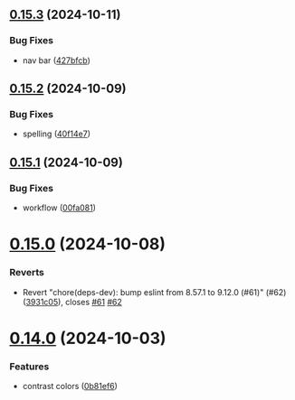 ## [0.15.3](https://github.com/Bashamega/TrendTrack/compare/v0.15.2...v0.15.3) (2024-10-11)


### Bug Fixes

* nav bar ([427bfcb](https://github.com/Bashamega/TrendTrack/commit/427bfcb63da956e8608cd6392a37063b91fcd062))



## [0.15.2](https://github.com/Bashamega/TrendTrack/compare/v0.15.1...v0.15.2) (2024-10-09)


### Bug Fixes

* spelling ([40f14e7](https://github.com/Bashamega/TrendTrack/commit/40f14e71fa60f464b64b8d217a7a9518c41598b4))



## [0.15.1](https://github.com/Bashamega/TrendTrack/compare/v0.15.0...v0.15.1) (2024-10-09)


### Bug Fixes

* workflow ([00fa081](https://github.com/Bashamega/TrendTrack/commit/00fa0814ff0d14087a46e221f54cc6a07c2857f7))



# [0.15.0](https://github.com/Bashamega/TrendTrack/compare/v0.14.0...v0.15.0) (2024-10-08)


### Reverts

* Revert "chore(deps-dev): bump eslint from 8.57.1 to 9.12.0 (#61)" (#62) ([3931c05](https://github.com/Bashamega/TrendTrack/commit/3931c05cbb1f7df1c501e79b08c31e5564172c31)), closes [#61](https://github.com/Bashamega/TrendTrack/issues/61) [#62](https://github.com/Bashamega/TrendTrack/issues/62)



# [0.14.0](https://github.com/Bashamega/TrendTrack/compare/v0.13.0...v0.14.0) (2024-10-03)


### Features

* contrast colors ([0b81ef6](https://github.com/Bashamega/TrendTrack/commit/0b81ef6ea87415b7e4e2040d19619d35b88e636c))



